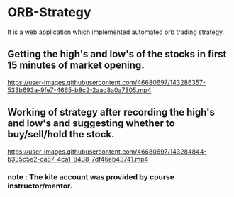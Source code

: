 # ORB-Strategy
It is a web application which implemented automated orb trading strategy.


## Getting the high's and low's of the stocks in first 15 minutes of market opening.


https://user-images.githubusercontent.com/46680697/143286357-533b693a-9fe7-4665-b8c2-2aad8a0a7805.mp4

## Working of strategy after recording the high's and low's and suggesting whether to buy/sell/hold the stock.


https://user-images.githubusercontent.com/46680697/143284844-b335c5e2-ca57-4ca1-8438-7df46eb43741.mp4



### note : The kite account was provided by course instructor/mentor.  

